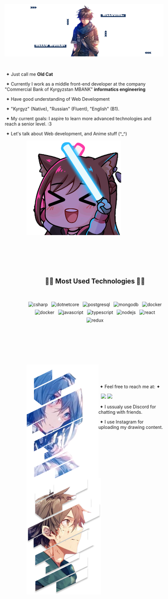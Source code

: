 <img src="./assets/images/herobanner.png">

<br>

<div>

  <p>

&nbsp;

&nbsp;&#10022; Just call me **Old Cat**

&nbsp;&#10022; Currently I work as a middle front-end developer at the company "Commercial Bank of Kyrgyzstan MBANK" **informatics engineering**

&nbsp;&#10022; Have good understanding of Web Development

&nbsp;&#10022; "Kyrgyz" (Native), "Russian" (Fluent), "English" (B1).

&nbsp;&#10022; My current goals: I aspire to learn more advanced technologies and reach a senior level. :3

&nbsp;&#10022; Let's talk about Web development, and Anime stuff (^\_^)

  </p></div>
 </div>
</div>

 <div>

 <div align="rigth" style="display:block; justify-content: end; margin-left: 70px;">
   <img align="rigth" width="300" height="auto" src="./assets/images/anime_github1.gif"/>
  <div>
</div>
<br><br><br><br><br><br>

<h2 align="center">🧑‍💻 Most Used Technologies 🧑‍💻</h2>
<br>
<p align="center">
    <img src="https://cdn.jsdelivr.net/gh/devicons/devicon/icons/csharp/csharp-original.svg" alt="csharp" width="54" height="54" style="vertical-align:top; margin:4px;">
    <img src="https://cdn.jsdelivr.net/gh/devicons/devicon/icons/dotnetcore/dotnetcore-original.svg" alt="dotnetcore" width="54" height="54" style="vertical-align:top; margin:4px;">
    <img src="https://cdn.jsdelivr.net/gh/devicons/devicon/icons/postgresql/postgresql-original.svg" alt="postgresql" width="54" height="54" style="vertical-align:top; margin:4px;">
    <img src="https://cdn.jsdelivr.net/gh/devicons/devicon/icons/mongodb/mongodb-original.svg" alt="mongodb" width="54" height="54" style="vertical-align:top; margin:4px;">
    <img src="https://cdn.jsdelivr.net/gh/devicons/devicon/icons/docker/docker-plain.svg" alt="docker" width="54" height="54" style="vertical-align:top; margin:4px;">
    <img src="https://cdn.jsdelivr.net/gh/devicons/devicon/icons/kubernetes/kubernetes-plain.svg" alt="docker" width="54" height="54" style="vertical-align:top; margin:4px;">
    <img src="https://cdn.jsdelivr.net/gh/devicons/devicon/icons/javascript/javascript-original.svg" alt="javascript" width="54" height="54" style="vertical-align:top; margin:4px;">
    <img src="https://cdn.jsdelivr.net/gh/devicons/devicon/icons/typescript/typescript-original.svg" alt="typescript" width="54" height="54" style="vertical-align:top; margin:4px;">
    <img src="https://cdn.jsdelivr.net/gh/devicons/devicon/icons/nodejs/nodejs-original.svg" alt="nodejs" width="54" height="54" style="vertical-align:top; margin:4px;">
    <img src="https://cdn.jsdelivr.net/gh/devicons/devicon/icons/react/react-original.svg" alt="react" width="54" height="54" style="vertical-align:top; margin:4px;">
    <img src="https://cdn.jsdelivr.net/gh/devicons/devicon/icons/redux/redux-original.svg" alt="redux" width="54" height="54" style="vertical-align:top; margin:4px;">
</p>
<h2></h2>
<br><br><br><br><br>

<div>
 <div>
  <img src="./assets/images/mary.png" align="left">
  <p align="right">

&nbsp;

&nbsp;

&nbsp;&#10022; Feel free to reach me at: &#10022;

&nbsp;
<a href="https://discord.com/users/1122382759990657044" target="_blank"><img src="https://img.shields.io/badge/discord-%237289DA.svg?&style=for-the-badge&logo=discord&logoColor=white" /></a>
<a href="https://www.instagram.com/oldcat.ash" target="_blank"><img src="https://img.shields.io/badge/Instagram-%23E4405F.svg?style=for-the-badge&logo=Instagram&logoColor=white" /></a>

&nbsp;&#10022; I ussualy use Discord for chatting with friends.

&nbsp;&#10022; I use Instagram for uploading my drawing content.

  </p>
  <div>
  <img src="./assets/images/haruhiro.png" align="rigth">
  </div>

 </div>
</div>
